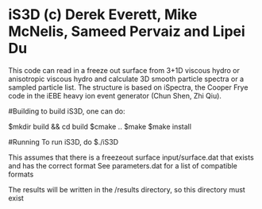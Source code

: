# iS3D (c) Derek Everett, Mike McNelis, Sameed Pervaiz and Lipei Du 
This code can read in a freeze out surface from 3+1D viscous hydro or anisotropic
viscous hydro and calculate 3D smooth particle spectra or a sampled particle list. 
The structure is based on iSpectra, the Cooper Frye code in the iEBE heavy ion 
event generator (Chun Shen, Zhi Qiu).  


#Building
to build iS3D, one can do:

$mkdir build && cd build
$cmake ..
$make
$make install

#Running
To run iS3D, do
$./iS3D

This assumes that there is a freezeout surface input/surface.dat that exists and has the correct format
See parameters.dat for a list of compatible formats 

The results will be written in the /results directory, so this directory must exist

